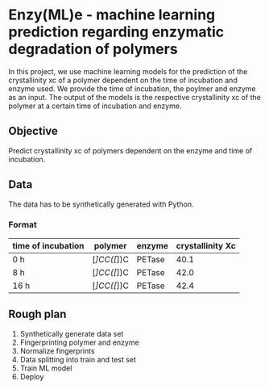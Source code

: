# Enzy(ML)e - machine learning prediction regarding enzymatic degradation of polymers

In this project, we use machine learning models for the prediction of the crystallinity xc of a polymer dependent on the time of incubation and enzyme used. We provide the time of incubation, the poylmer and enzyme as an input. The output of the models is the respective crystallinity xc of the polymer at a certain time of incubation and enzyme.


## Objective
Predict crystallinity xc of polymers dependent on the enzyme and time of incubation.


## Data

The data has to be synthetically generated with Python.


### Format

| time of incubation | polymer        | enzyme    | crystallinity  Xc | 
| ------------------ | -------------- | ----------|-------------------| 
| 0 h                | [*]CC([*])C    | PETase    | 40.1              | 
| 8 h                | [*]CC([*])C    | PETase    | 42.0              |
| 16 h               | [*]CC([*])C    | PETase    | 42.4              |

## Rough plan

1. Synthetically generate data set
3. Fingerprinting polymer and enzyme 
4. Normalize fingerprints
5. Data splitting into train and test set
5. Train ML model
6. Deploy 

